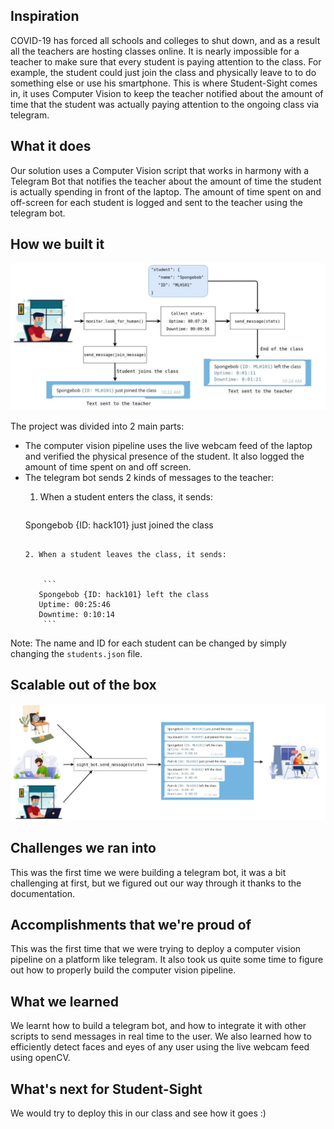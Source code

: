 ## Inspiration
COVID-19 has forced all schools and colleges to shut down, and as a result all the teachers are hosting classes online. 
It is nearly impossible for a teacher to make sure that every student is paying attention to the class. For example, the student could just join the class and physically leave to to do something else or use his smartphone.
This is where Student-Sight comes in, it uses Computer Vision to keep the teacher notified about the amount of time that the student was actually paying attention to the ongoing class via telegram. 

## What it does
Our solution uses a Computer Vision script that works in harmony with a Telegram Bot that notifies the teacher about the amount of time the student is actually spending in front of the laptop. The amount of time spent on and off-screen for each student is logged and sent to the teacher using the telegram bot. 

## How we built it
<img src = "https://raw.githubusercontent.com/Mainakdeb/student-sight/main/images/student-sight.jpg">

The project was divided into 2 main parts:
* The computer vision pipeline uses the live webcam feed of the laptop and verified the physical presence of the student. It also logged the amount of time spent on and off screen.
* The telegram bot sends 2 kinds of messages to the teacher:
    1. When a student enters the class, it sends: 

        
        ```
    Spongebob {ID: hack101} just joined the class
    ```
    
    2. When a student leaves the class, it sends:

         
        ```
       Spongebob {ID: hack101} left the class 
       Uptime: 00:25:46 
       Downtime: 0:10:14
        ```
Note: The name and ID for each student can be changed by simply changing the `students.json` file. 

## Scalable out of the box
<img src = "https://raw.githubusercontent.com/Mainakdeb/student-sight/main/images/student-sight-scalable.jpg">

## Challenges we ran into
This was the first time we were building a telegram bot, it was a bit challenging at first, but we figured out our way through it thanks to the documentation. 

## Accomplishments that we're proud of
This was the first time that we were trying to deploy a computer vision pipeline on a platform like telegram. It also took us quite some time to figure out how to properly build the computer vision pipeline. 

## What we learned
We learnt how to build a telegram bot, and how to integrate it with other scripts to send messages in real time to the user. We also learned how to efficiently detect faces and eyes of any user using the live webcam feed using openCV. 

## What's next for Student-Sight
We would try to deploy this in our class and see how it goes :)
